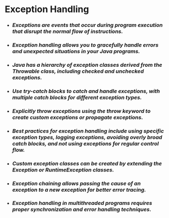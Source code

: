 # Exception Handling 

* ### _Exceptions are events that occur during program execution that disrupt the normal flow of instructions._
* ### _Exception handling allows you to gracefully handle errors and unexpected situations in your Java programs._
* ### _Java has a hierarchy of exception classes derived from the Throwable class, including checked and unchecked exceptions._
* ### _Use try-catch blocks to catch and handle exceptions, with multiple catch blocks for different exception types._
* ### _Explicitly throw exceptions using the throw keyword to create custom exceptions or propagate exceptions._
* ### _Best practices for exception handling include using specific exception types, logging exceptions, avoiding overly broad catch blocks, and not using exceptions for regular control flow._
* ### _Custom exception classes can be created by extending the Exception or RuntimeException classes._
* ### _Exception chaining allows passing the cause of an exception to a new exception for better error tracing._
* ### _Exception handling in multithreaded programs requires proper synchronization and error handling techniques._



